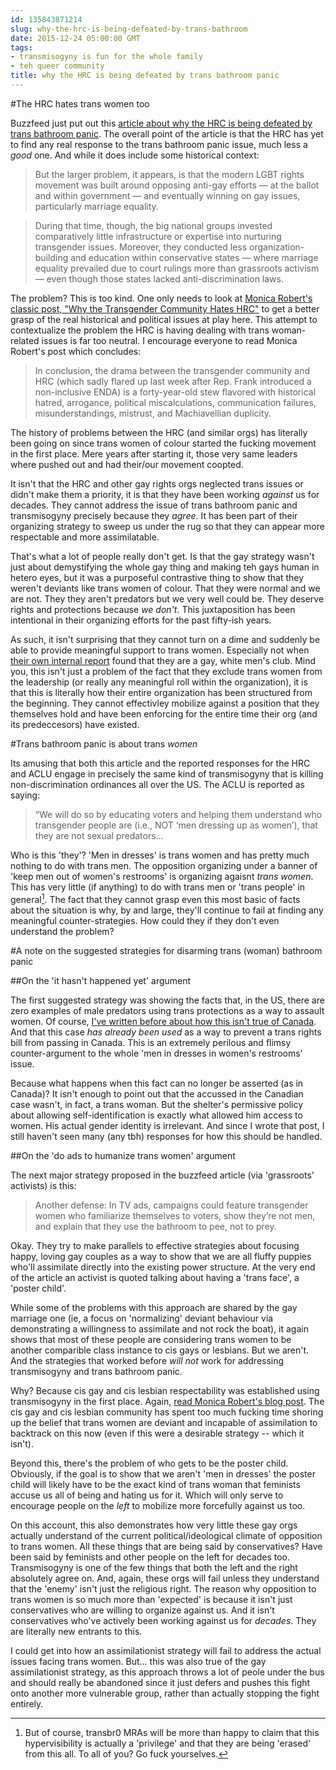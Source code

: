 ```yaml
---
id: 135843871214
slug: why-the-hrc-is-being-defeated-by-trans-bathroom
date: 2015-12-24 05:00:00 GMT
tags:
- transmisogyny is fun for the whole family
- teh queer community
title: why the HRC is being defeated by trans bathroom panic
---
```

#The HRC hates trans women too

Buzzfeed just put out this [article about why the HRC is being defeated by trans bathroom panic][buzz]. The overall point of the article is that the HRC has yet to find any real response to the trans bathroom panic issue, much less a *good* one. And while it does include some historical context:

> But the larger problem, it appears, is that the modern LGBT rights movement was built around opposing anti-gay efforts — at the ballot and within government — and eventually winning on gay issues, particularly marriage equality.

> During that time, though, the big national groups invested comparatively little infrastructure or expertise into nurturing transgender issues. Moreover, they conducted less organization-building and education within conservative states — where marriage equality prevailed due to court rulings more than grassroots activism — even though those states lacked anti-discrimination laws.

The problem? This is too kind. One only needs to look at [Monica Robert's classic post, "Why the Transgender Community Hates HRC"][hrc] to get a better grasp of the real historical and political issues at play here. This attempt to contextualize the problem the HRC is having dealing with trans woman-related issues is far too neutral. I encourage everyone to read Monica Robert's post which concludes:

> In conclusion, the drama between the transgender community and HRC (which sadly flared up last week after Rep. Frank introduced a non-inclusive ENDA) is a forty-year-old stew flavored with historical hatred, arrogance, political miscalculations, communication failures, misunderstandings, mistrust, and Machiavellian duplicity. 

The history of problems between the HRC (and similar orgs) has literally been going on since trans women of colour started the fucking movement in the first place. Mere years after starting it, those very same leaders where pushed out and had their/our movement coopted. 

It isn't that the HRC and other gay rights orgs neglected trans issues or didn't make them a priority, it is that they have been working *against* us for decades. They cannot address the issue of trans bathroom panic and transmisogyny precisely because they *agree*. It has been part of their organizing strategy to sweep us under the rug so that they can appear more respectable and more assimilatable.

That's what a lot of people really don't get. Is that the gay strategy wasn't just about demystifying the whole gay thing and making teh gays human in hetero eyes, but it was a purposeful contrastive thing to show that they weren't deviants like trans women of colour. That they were normal and we are not. They they aren't predators but we very well could be. They deserve rights and protections because *we don't*.  This juxtaposition has been intentional in their organizing efforts for the past fifty-ish years.

As such, it isn't surprising that they cannot turn on a dime and suddenly be able to provide meaningful support to trans women. Especially not when [their own internal report][report] found that they are a gay, white men's club. Mind you, this isn't just a problem of the fact that they exclude trans women from the leadership (or really any meaningful roll within the organization), it is that this is literally how their entire organization has been structured from the beginning. They cannot effectivley mobilize against a position that they themselves hold and have been enforcing for the entire time their org (and its predeccesors) have existed.

#Trans bathroom panic is about trans *women*

Its amusing that both this article and the reported responses for the HRC and ACLU engage in precisely the same kind of transmisogyny that is killing non-discrimination ordinances all over the US. The ACLU is reported as saying:

> “We will do so by educating voters and helping them understand who transgender people are (i.e., NOT ‘men dressing up as women’), that they are not sexual predators... 

Who is this 'they'? 'Men in dresses' is trans women and has pretty much nothing to do with trans men. The opposition organizing under a banner of 'keep men out of women's restrooms' is organizing agaisnt *trans women*. This has very little (if anything) to do with trans men or 'trans people' in general[^envy]. The fact that they cannot grasp even this most basic of facts about the situation is why, by and large, they'll continue to fail at finding any meaningful counter-strategies. How could they if they don't even understand the problem?

#A note on the suggested strategies for disarming trans (woman) bathroom panic

##On the 'it hasn't happened yet' argument

The first suggested strategy was showing the facts that, in the US, there are zero examples of male predators using trans protections as a way to assault women. Of course, [I've written before about how this isn't true of Canada][actors]. And that this case *has already been used* as a way to prevent a trans rights bill from passing in Canada. This is an extremely perilous and flimsy counter-argument to the whole 'men in dresses in women's restrooms' issue.

Because what happens when this fact can no longer be asserted (as in Canada)? It isn't enough to point out that the accussed in the Canadian case wasn't, in fact, a trans woman. But the shelter's permissive policy about allowing self-identification is exactly what allowed him access to women. His actual gender identity is irrelevant. And since I wrote that post, I still haven't seen many (any tbh) responses for how this should be handled. 

##On the 'do ads to humanize trans women' argument

The next major strategy proposed in the buzzfeed article (via 'grassroots' activists) is this:

> Another defense: In TV ads, campaigns could feature transgender women who familiarize themselves to voters, show they’re not men, and explain that they use the bathroom to pee, not to prey.

Okay. They try to make parallels to effective strategies about focusing happy, loving gay couples as a way to show that we are all fluffy puppies who'll assimilate directly into the existing power structure. At the very end of the article an activist is quoted talking about having a 'trans face', a 'poster child'.

While some of the problems with this approach are shared by the gay marriage one (ie, a focus on 'normalizing' deviant behaviour via demonstrating a willingness to assimilate and not rock the boat), it again shows that most of these people are considering trans women to be another comparible class instance to cis gays or lesbians. But we aren't. And the strategies that worked before *will not* work for addressing transmisogyny and trans bathroom panic.

Why? Because cis gay and cis lesbian respectability was established using transmisogyny in the first place. Again, [read Monica Robert's blog post][hrc]. The cis gay and cis lesbian community has spent too much fucking time shoring up the belief that trans women are deviant and incapable of assimilation to backtrack on this now (even if this were a desirable strategy -- which it isn't). 

Beyond this, there's the problem of who gets to be the poster child. Obviously, if the goal is to show that we aren't 'men in dresses' the poster child will likely have to be the exact kind of trans woman that feminists accuse us all of being and hating us for it. Which will only serve to encourage people on the *left* to mobilize more forcefully against us too. 

On this account, this also demonstrates how very little these gay orgs actually understand of the current political/ideological climate of opposition to trans women. All these things that are being said by conservatives? Have been said by feminists and other people on the left for decades too. Transmisogyny is one of the few things that both the left and the right absolutely agree on. And, again, these orgs will fail unless they understand that the 'enemy' isn't just the religious right. The reason why opposition to trans women is so much more than 'expected' is because it isn't just conservatives who are willing to organize against us. And it isn't conservatives who've actively been working against us for *decades*. They are literally new entrants to this. 

I could get into how an assimilationist strategy will fail to address the actual issues facing trans women. But... this was also true of the gay assimilationist strategy, as this approach throws a lot of peole under the bus and should really be abandoned since it just defers and pushes this fight onto another more vulnerable group, rather than actually stopping the fight entirely.

[^envy]: But of course, transbr0 MRAs will be more than happy to claim that this hypervisibility is actually a 'privilege' and that they are being 'erased' from this all. To all of you? Go fuck yourselves.

[buzz]: http://syx.pw/1kipwOJ
[hrc]: http://syx.pw/1QNZeCq
[report]: http://syx.pw/1QJTgmp
[actors]: http://syx.pw/1QJUU7q